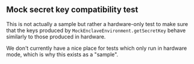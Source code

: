 ## Mock secret key compatibility test

This is not actually a sample but rather a hardware-only test to make sure that the keys produced by
`MockEnclaveEnvironment.getSecretKey` behave similarly to those produced in hardware.

We don't currently have a nice place for tests which only run in hardware mode, which is why this exists as a "sample".
 